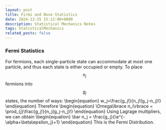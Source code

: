 ```yaml
---
layout: post
title: Firmi and Bose Statistics
date: 2024-12-25 15:12:00+0800
description: Statistical Mechanics Notes 
tags: StatisticalMechanics
related_posts: false
---
```


### Fermi Statistics
For fermions, each single-particle state can accommodate at most one particle, and thus each state is either occupied or empty. To place $$n_j$$ fermions into $$g_j$$ states, the number of ways:
\begin{equation}
w_j=\frac{g_j!}{n_j!(g_j-n_j)!}
\end{equation}
Therefore
\begin{equation}
\Omega\lbrace n_i\rbrace = \prod_{j}\frac{g_j!}{n_j(g_j-n_j)!}
\end{equation}
Using Lagrage multipliers, we can obtain
\begin{equation}
\bar n_j = \frac{g_j}{\e^{-\alpha+\beta\epsilon_j}+1}
\end{equation}
This is the Fermi Distribution.